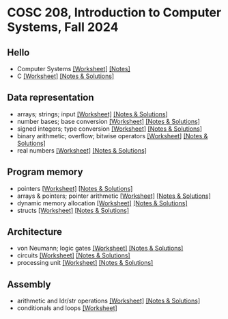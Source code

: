 # COSC 208, Introduction to Computer Systems, Fall 2024


## Hello
* Computer Systems [[Worksheet]](00_hello-systems.worksheet.html) [[Notes]](00_hello-systems.notes.html)
* C [[Worksheet]](01_hello-C.worksheet.html) [[Notes & Solutions]](01_hello-C.notes.html)

## Data representation
* arrays; strings; input [[Worksheet]](10_data-representation_arrays.worksheet.html) [[Notes & Solutions]](10_data-representation_arrays.notes.html)
* number bases; base conversion [[Worksheet]](11_data-representation_number-bases.worksheet.html) [[Notes & Solutions]](11_data-representation_number-bases.notes.html)
* signed integers; type conversion [[Worksheet]](12_data-representation_signed.worksheet.html) [[Notes & Solutions]](12_data-representation_signed.notes.html)
* binary arithmetic; overflow; bitwise operators [[Worksheet]](13_data-representation_bitwise.worksheet.html) [[Notes & Solutions]](13_data-representation_bitwise.notes.html)
* real numbers [[Worksheet]](14_data-representation_real.worksheet.html) [[Notes & Solutions]](14_data-representation_real.notes.html)

## Program memory
* pointers [[Worksheet]](20_program-memory_pointers.worksheet.html) [[Notes & Solutions]](20_program-memory_pointers.notes.html)
* arrays & pointers; pointer arithmetic [[Worksheet]](21_program-memory_arrays.worksheet.html) [[Notes & Solutions]](21_program-memory_arrays.notes.html)
* dynamic memory allocation [[Worksheet]](22_program-memory_malloc.worksheet.html) [[Notes & Solutions]](22_program-memory_malloc.notes.html)
* structs [[Worksheet]](23_program-memory_structs.worksheet.html) [[Notes & Solutions]](23_program-memory_structs.notes.html)

## Architecture
* von Neumann; logic gates [[Worksheet]](30_architecture_components.worksheet.html) [[Notes & Solutions]](30_architecture_components.notes.html)
* circuits [[Worksheet]](31_architecture_circuits.worksheet.html) [[Notes & Solutions]](31_architecture_circuits.notes.html)
* processing unit [[Worksheet]](32_architecture_processor.worksheet.html) [[Notes & Solutions]](32_architecture_processor.notes.html)

## Assembly
* arithmetic and ldr/str operations [[Worksheet]](40_assembly_operations.worksheet.html) [[Notes & Solutions]](40_assembly_operations.notes.html)
* conditionals and loops [[Worksheet]](41_assembly_branching.worksheet.html) <!--[[Notes & Solutions]](41_assembly_branching.notes.html)-->
